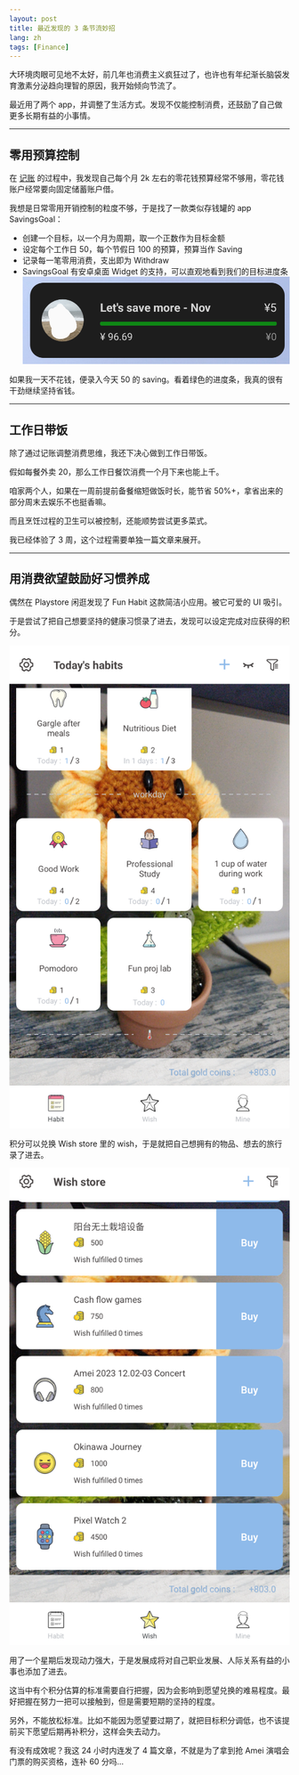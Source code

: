 ```yaml
---
layout: post
title: 最近发现的 3 条节流妙招
lang: zh
tags: [Finance]
---
```


大环境肉眼可见地不太好，前几年也消费主义疯狂过了，也许也有年纪渐长脑袋发育激素分泌趋向理智的原因，我开始倾向节流了。

最近用了两个 app，并调整了生活方式。发现不仅能控制消费，还鼓励了自己做更多长期有益的小事情。

---


## 零用预算控制

在 [记账](https://vivionlin.github.io/2023/11/09/My-Money-Management-Method.html) 的过程中，我发现自己每个月 2k 左右的零花钱预算经常不够用，零花钱账户经常要向固定储蓄账户借。

我想是日常零用开销控制的粒度不够，于是找了一款类似存钱罐的 app SavingsGoal：
 * 创建一个目标，以一个月为周期，取一个正数作为目标金额
 * 设定每个工作日 50，每个节假日 100 的预算，预算当作 Saving
 * 记录每一笔零用消费，支出即为 Withdraw
 * SavingsGoal 有安卓桌面 Widget 的支持，可以直观地看到我们的目标进度条
![SavingsGoal's Android widget](/assets/img/SavingsGoal-widget.png)

如果我一天不花钱，便录入今天 50 的 saving。看着绿色的进度条，我真的很有干劲继续坚持省钱。

---


## 工作日带饭

除了通过记账调整消费思维，我还下决心做到工作日带饭。

假如每餐外卖 20，那么工作日餐饮消费一个月下来也能上千。

咱家两个人，如果在一周前提前备餐缩短做饭时长，能节省 50%+，拿省出来的部分周末去娱乐不也挺香嘛。

而且烹饪过程的卫生可以被控制，还能顺势尝试更多菜式。

我已经体验了 3 周，这个过程需要单独一篇文章来展开。

---


## 用消费欲望鼓励好习惯养成

偶然在 Playstore 闲逛发现了 Fun Habit 这款简洁小应用。被它可爱的 UI 吸引。

于是尝试了把自己想要坚持的健康习惯录了进去，发现可以设定完成对应获得的积分。

![Some of my habits in FunHabit](/assets/img/FunHabit-habits.png)

积分可以兑换 Wish store 里的 wish，于是就把自己想拥有的物品、想去的旅行录了进去。

![Some of my wishes in FunHabit](/assets/img/FunHabit-WishStore.png)

用了一个星期后发现动力强大，于是发展成将对自己职业发展、人际关系有益的小事也添加了进去。

这当中有个积分估算的标准需要自行把握，因为会影响到愿望兑换的难易程度。最好把握在努力一把可以接触到，但是需要短期的坚持的程度。

另外，不能放松标准。比如不能因为愿望要过期了，就把目标积分调低，也不该提前买下愿望后期再补积分，这样会失去动力。

有没有成效呢？我这 24 小时内连发了 4 篇文章，不就是为了拿到抢 Amei 演唱会门票的购买资格，连补 60 分吗...
